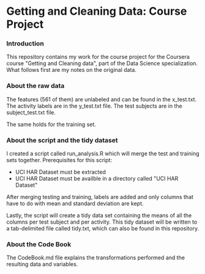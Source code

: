 # Getting and Cleaning Data: Course Project
### Introduction

This repository contains my work for the course project for the Coursera course "Getting and Cleaning data", part of the Data Science specialization. What follows first are my notes on the original data.

### About the raw data

The features (561 of them) are unlabeled and can be found in the x_test.txt. The activity labels are in the y_test.txt file. The test subjects are in the subject_test.txt file.

The same holds for the training set.

### About the script and the tidy dataset

I created a script called run_analysis.R which will merge the test and training sets together. Prerequisites for this script:

* UCI HAR Dataset must be extracted
* UCI HAR Dataset must be availble in a directory called "UCI HAR Dataset"

After merging testing and training, labels are added and only columns that have to do with mean and standard deviation are kept.

Lastly, the script will create a tidy data set containing the means of all the columns per test subject and per activity. This tidy dataset will be written to a tab-delimited file called tidy.txt, which can also be found in this repository.

### About the Code Book

The CodeBook.md file explains the transformations performed and the resulting data and variables.